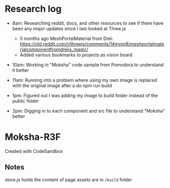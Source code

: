 # Research log

- 8am: Researching reddit, docs, and other resources to see if there have been any major updates since I last looked at Three.js

  - 5 months ago MeshPortalMaterial from Drei: https://old.reddit.com/r/threejs/comments/14myqr8/meshportalmaterialcomponentfromdreiis_magic/
  - Added various bookmarks to projects as vision board

- 10am: Working in "Moksha" code sample from Pomodora to understand it better

- 11am: Running into a problem where using my own image is replaced with the original image after a do npm run build

- 1pm: Figured out I was adding my image to build folder instead of the public folder

- 2pm: Digging in to each component and src file to understand "Moksha" better

# Moksha-R3F

Created with CodeSandbox

## Notes

store.js holds the content of page
assets are in `/build` folder
